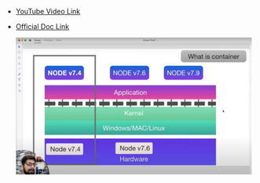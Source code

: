 - [YouTube Video Link](https://youtu.be/HMAoJoSJCyk?si=vn_gvMF8nOfkr0zL)

- [Official Doc Link](https://www.docker.com/resources/what-container/)

    ![what is container in docker](what-is-container-in-docker.png)